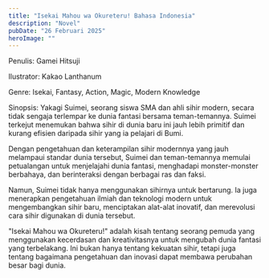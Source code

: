 ```yaml
---
title: "Isekai Mahou wa Okureteru! Bahasa Indonesia"
description: "Novel"
pubDate: "26 Februari 2025"
heroImage: ""
---
```


Penulis: Gamei Hitsuji

Ilustrator: Kakao Lanthanum

Genre: Isekai, Fantasy, Action, Magic, Modern Knowledge

Sinopsis: Yakagi Suimei, seorang siswa SMA dan ahli sihir modern, secara tidak sengaja terlempar ke dunia fantasi bersama teman-temannya. Suimei terkejut menemukan bahwa sihir di dunia baru ini jauh lebih primitif dan kurang efisien daripada sihir yang ia pelajari di Bumi.

Dengan pengetahuan dan keterampilan sihir modernnya yang jauh melampaui standar dunia tersebut, Suimei dan teman-temannya memulai petualangan untuk menjelajahi dunia fantasi, menghadapi monster-monster berbahaya, dan berinteraksi dengan berbagai ras dan faksi.

Namun, Suimei tidak hanya menggunakan sihirnya untuk bertarung. Ia juga menerapkan pengetahuan ilmiah dan teknologi modern untuk mengembangkan sihir baru, menciptakan alat-alat inovatif, dan merevolusi cara sihir digunakan di dunia tersebut.

"Isekai Mahou wa Okureteru!" adalah kisah tentang seorang pemuda yang menggunakan kecerdasan dan kreativitasnya untuk mengubah dunia fantasi yang terbelakang. Ini bukan hanya tentang kekuatan sihir, tetapi juga tentang bagaimana pengetahuan dan inovasi dapat membawa perubahan besar bagi dunia.
